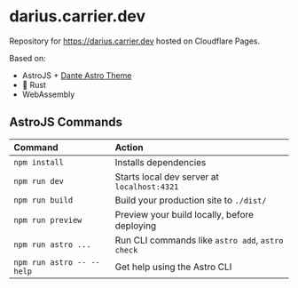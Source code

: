 # darius.carrier.dev

Repository for https://darius.carrier.dev hosted on Cloudflare Pages.

Based on:

- AstroJS + [Dante Astro Theme](https://github.com/JustGoodUI/dante-astro-theme)
- 🦀 Rust
- WebAssembly

## AstroJS Commands

| Command                   | Action                                           |
| :------------------------ | :----------------------------------------------- |
| `npm install`             | Installs dependencies                            |
| `npm run dev`             | Starts local dev server at `localhost:4321`      |
| `npm run build`           | Build your production site to `./dist/`          |
| `npm run preview`         | Preview your build locally, before deploying     |
| `npm run astro ...`       | Run CLI commands like `astro add`, `astro check` |
| `npm run astro -- --help` | Get help using the Astro CLI                     |
